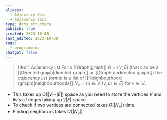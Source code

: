 ```yaml
---
aliases:
  - Adjacency list
  - adjacency list
type: data structure
publish: true
created: 2023-10-08
last_edited: 2023-10-08
tags:
  - programming
chatgpt: false
---
```

>[!tldr] Adjacency list
>For a [[Graph|graph]] $G = (V,E)$ (that can be a [[Directed graph|directed graph]] or [[Graph|undirected graph]]) the *adjacency list format* is a list of [[Neighbourhood (graph)|neighbourhoods]] $N_v = \{u \in V \vert (v,u) \in E\}$ for $v \in V$.
>

- This takes up $O(\vert V \vert + \vert E \vert)$ space as you need to store the vertices $V$ and lists of edges taking up $2\vert E \vert$ space.
- To check if two vertices are connected takes $O(\vert N_v \vert)$ time.
- Finding neighbours takes $O(\vert N_v \vert)$.